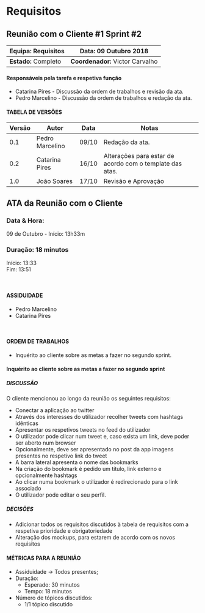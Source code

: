 # Requisitos
## **Reunião com o Cliente #1 Sprint #2**

| **Equipa:** Requisitos | **Data:** 09 Outubro 2018| 
| ------ | ------ | 
| **Estado:** Completo |  **Coordenador:** Victor Carvalho |

#### **Responsáveis pela tarefa e respetiva função**
  * Catarina Pires  - Discussão da ordem de trabalhos e revisão da ata.
  * Pedro Marcelino - Discussão da ordem de trabalhos e redação da ata.
  
#### TABELA DE VERSÕES
|**Versão**|**Autor**|**Data**|**Notas**|
|---|---|---|---|
| 0.1  | Pedro Marcelino | 09/10 | Redação da ata. |
| 0.2  | Catarina Pires | 16/10 | Alterações para estar de acordo com o template das atas. |
| 1.0 | João Soares | 17/10 | Revisão e Aprovação

## ATA da Reunião com o Cliente

### Data & Hora:
09 de Outubro - Início: 13h33m

### Duração: 18 minutos
Início: 13:33 <br/> 
Fim: 13:51

<br/> 

#### ASSIDUIDADE

* Pedro Marcelino
* Catarina Pires

<br/>

#### ORDEM DE TRABALHOS
  * Inquérito ao cliente sobre as metas a fazer no segundo sprint.

#### Inquérito ao cliente sobre as metas a fazer no segundo sprint
##### DISCUSSÃO
O cliente mencionou ao longo da reunião os seguintes requisitos:
- Conectar a aplicação ao twitter
- Através dos interesses do utilizador recolher tweets com hashtags idênticas
- Apresentar os respetivos tweets no feed do utilizador
- O utilizador pode clicar num tweet e, caso exista um link, deve poder ser aberto num browser
- Opcionalmente, deve ser apresentado no post da app imagens presentes no respetivo link do tweet
- A barra lateral apresenta o nome das bookmarks
- Na criação do bookmark é pedido um título, link externo e opcionalmente hashtags
- Ao clicar numa bookmark o utilizador é redirecionado para o link associado
- O utilizador pode editar o seu perfil.
##### DECISÕES
* Adicionar todos os requisitos discutidos à tabela de requisitos com a respetiva prioridade e obrigatoriedade
* Alteração dos mockups, para estarem de acordo com os novos requisitos


#### MÉTRICAS PARA A REUNIÃO

* Assiduidade -> Todos presentes;
* Duração:
  * Esperado: 30 minutos
  * Tempo: 18 minutos
* Número de tópicos discutidos:
  * 1/1 tópico discutido

